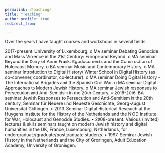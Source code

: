 ```yaml
---
permalink: /teaching/
title: "Teaching"
author_profile: true
redirect_from: 

---
```



Over the years I have taught courses and workshops in several fields.

2017-present. University of Luxembourg:
o MA seminar Debating Genocide and Mass Violence in the 21st Century: Europe and Beyond.
o MA seminar Beyond the Diary of Anne Frank: Egodocuments and the Construction of Holocaust
Memory.
o BA seminar Music and Contemporary History.
o MA seminar Introduction to Digital History/ Winter School in Digital History (as co-convener,
coordinator, co-lecturer).
o MA seminar Doing Digital History - The International Brigades and the Spanish Civil War.
o MA seminar Digital Approaches to Modern Jewish History.
o MA seminar Jewish responses to Persecution and Anti-Semitism in the 20th Century.
• 2015-2016. BA seminar Jewish Responses to Persecution and Anti-Semitism in the 20th century, Seminar
für Neuere und Neueste Geschichte, Georg-August Universität Göttingen.
• 2013. Seminar Digital Historical Research at the Huygens Institute for the History of the Netherlands and
the NIOD Institute for War, Holocaust and Genocide Studies.
• 2008-present. Various (invited) lectures & skills seminars taught on modern Jewish history and digital
humanities in the UK, France, Luxembourg, Netherlands, for undergraduate/graduate/postgraduate
students.
• 1997. Seminar Jewish History in the Netherlands and the City of Groningen, Adult Education Academy,
University of Groningen.
